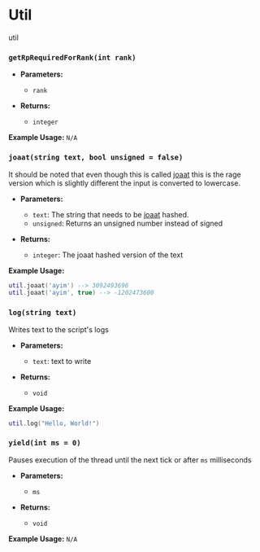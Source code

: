 # Util
util

### `getRpRequiredForRank(int rank)`

- **Parameters:**
    - `rank`

- **Returns:**
    - `integer`

**Example Usage:**
`N/A`

### `joaat(string text, bool unsigned = false)`

It should be noted that even though this is called [joaat](https://en.wikipedia.org/wiki/Jenkins_hash_function) this is the rage version which is slightly different the input is converted to lowercase.

- **Parameters:**
    - `text`: The string that needs to be [joaat](https://en.wikipedia.org/wiki/Jenkins_hash_function) hashed.
    - `unsigned`: Returns an unsigned number instead of signed

- **Returns:**
    - `integer`: The joaat hashed version of the text

**Example Usage:**
```lua
util.joaat('ayim') --> 3092493696
util.joaat('ayim', true) --> -1202473600
```

### `log(string text)`

Writes text to the script's logs

- **Parameters:**
    - `text`: text to write

- **Returns:**
    - `void`

**Example Usage:**
```lua
util.log("Hello, World!")
```

### `yield(int ms = 0)`

Pauses execution of the thread until the next tick or after `ms` milliseconds


- **Parameters:**
    - `ms`

- **Returns:**
    - `void`

**Example Usage:**
`N/A`
